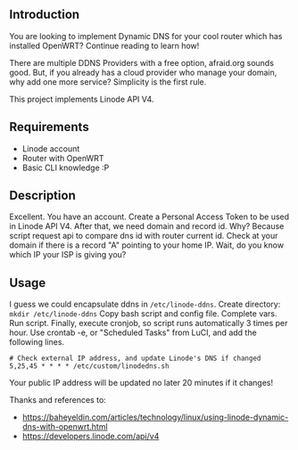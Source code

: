 ## Introduction
You are looking to implement Dynamic DNS for your cool router which has installed OpenWRT? Continue reading to learn how!

There are multiple DDNS Providers with a free option, afraid.org sounds good. But, if you already has a cloud provider who manage your domain, why add one more service? Simplicity is the first rule.

This project implements Linode API V4.

## Requirements
- Linode account
- Router with OpenWRT
- Basic CLI knowledge :P

## Description
Excellent. You have an account. Create a Personal Access Token to be used in Linode API V4.
After that, we need domain and record id. Why? Because script request api to compare dns id with router current id.
Check at your domain if there is a record "A" pointing to your home IP. Wait, do you know which IP your ISP is giving you?

## Usage
I guess we could encapsulate ddns in `/etc/linode-ddns`. Create directory:
`mkdir /etc/linode-ddns`
Copy bash script and config file. Complete vars.
Run script.
Finally, execute cronjob, so script runs automatically 3 times per hour. Use crontab -e, or "Scheduled Tasks" from LuCI, and add the following lines.
```
# Check external IP address, and update Linode's DNS if changed
5,25,45 * * * * /etc/custom/linodedns.sh
```
Your public IP address will be updated no later 20 minutes if it changes!


Thanks and references to: 
- https://baheyeldin.com/articles/technology/linux/using-linode-dynamic-dns-with-openwrt.html
- https://developers.linode.com/api/v4


